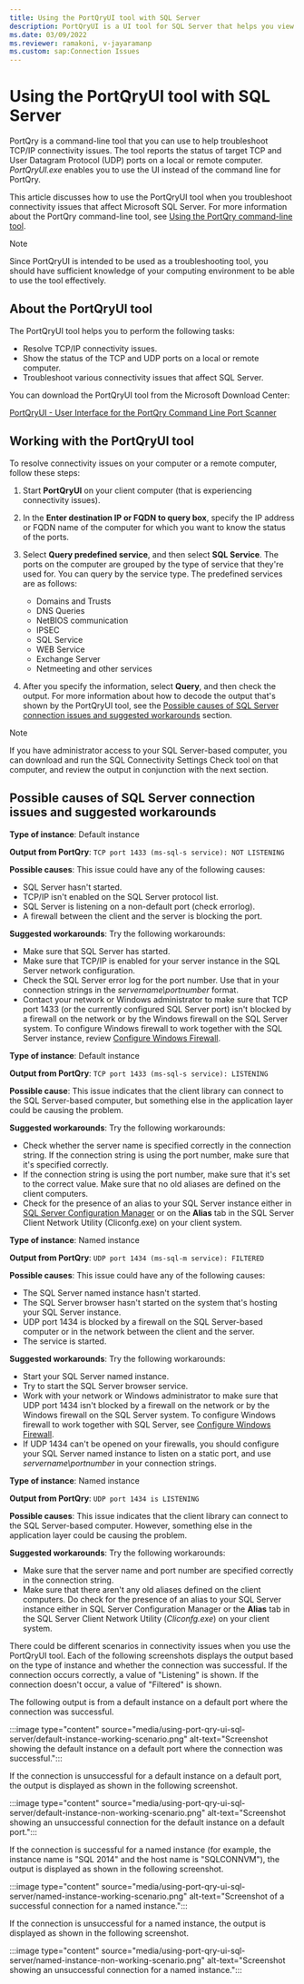 ```yaml
---
title: Using the PortQryUI tool with SQL Server
description: PortQryUI is a UI tool for SQL Server that helps you view the open ports on a computer that uses the command-line version, Portqry.exe.
ms.date: 03/09/2022
ms.reviewer: ramakoni, v-jayaramanp
ms.custom: sap:Connection Issues
---
```


# Using the PortQryUI tool with SQL Server

PortQry is a command-line tool that you can use to help troubleshoot TCP/IP connectivity issues. The tool reports the status of target TCP and User Datagram Protocol (UDP) ports on a local or remote computer. *PortQryUI.exe* enables you to use the UI instead of the command line for PortQry.

This article discusses how to use the PortQryUI tool when you troubleshoot connectivity issues that affect Microsoft SQL Server. For more information about the PortQry command-line tool, see [Using the PortQry command-line tool](../../../windows-server/networking/portqry-command-line-port-scanner-v2.md).

> [!NOTE]
> Since PortQryUI is intended to be used as a troubleshooting tool, you should have sufficient knowledge of your computing environment to be able to use the tool effectively.

## About the PortQryUI tool

The PortQryUI tool helps you to perform the following tasks:

- Resolve TCP/IP connectivity issues.
- Show the status of the TCP and UDP ports on a local or remote computer.
- Troubleshoot various connectivity issues that affect SQL Server.

You can download the PortQryUI tool from the Microsoft Download Center:

[PortQryUI - User Interface for the PortQry Command Line Port Scanner](https://www.microsoft.com/download/details.aspx?id=24009)

## Working with the PortQryUI tool

To resolve connectivity issues on your computer or a remote computer, follow these steps:

1. Start **PortQryUI** on your client computer (that is experiencing connectivity issues).
1. In the **Enter destination IP or FQDN to query box**, specify the IP address or FQDN name of the computer for which you want to know the status of the ports.
1. Select **Query predefined service**, and then select **SQL Service**.
   The ports on the computer are grouped by the type of service that they're used for. You can query by the service type. The predefined services are as follows:

   - Domains and Trusts
   - DNS Queries
   - NetBIOS communication
   - IPSEC
   - SQL Service
   - WEB Service
   - Exchange Server
   - Netmeeting and other services

1. After you specify the information, select **Query**, and then check the output. For more information about how to decode the output that's shown by the PortQryUI tool, see the [Possible causes of SQL Server connection issues and suggested workarounds](#possible-causes-of-sql-server-connection-issues-and-suggested-workarounds) section.

> [!NOTE]
> If you have administrator access to your SQL Server-based computer, you can download and run the SQL Connectivity Settings Check tool on that computer, and review the output in conjunction with the next section.

## Possible causes of SQL Server connection issues and suggested workarounds

**Type of instance**: Default instance

**Output from PortQry**: `TCP port 1433 (ms-sql-s service): NOT LISTENING`

**Possible causes**: This issue could have any of the following causes:

- SQL Server hasn't started.
- TCP/IP isn't enabled on the SQL Server protocol list.
- SQL Server is listening on a non-default port (check errorlog).
- A firewall between the client and the server is blocking the port.

**Suggested workarounds**: Try the following workarounds:

- Make sure that SQL Server has started.
- Make sure that TCP/IP is enabled for your server instance in the SQL Server network configuration.
- Check the SQL Server error log for the port number. Use that in your connection strings in the *servername\portnumber* format.
- Contact your network or Windows administrator to make sure that TCP port 1433 (or the currently configured SQL Server port) isn't blocked by a firewall on the network or by the Windows firewall on the SQL Server system. To configure Windows firewall to work together with the SQL Server instance, review [Configure Windows Firewall](/sql/sql-server/install/configure-the-windows-firewall-to-allow-sql-server-access?view=sql-server-ver15&preserve-view=true).
  
**Type of instance**: Default instance

**Output from PortQry**: `TCP port 1433 (ms-sql-s service): LISTENING`

**Possible cause**: This issue indicates that the client library can connect to the SQL Server-based computer, but something else in the application layer could be causing the problem.

**Suggested workarounds**: Try the following workarounds:

- Check whether the server name is specified correctly in the connection string. If the connection string is using the port number, make sure that it's specified correctly.
- If the connection string is using the port number, make sure that it's set to the correct value. Make sure that no old aliases are defined on the client computers.
- Check for the presence of an alias to your SQL Server instance either in [SQL Server Configuration Manager](/sql/database-engine/configure-windows/create-or-delete-a-server-alias-for-use-by-a-client) or on the **Alias** tab in the SQL Server Client Network Utility (Cliconfg.exe) on your client system.

**Type of instance**: Named instance

**Output from PortQry**: `UDP port 1434 (ms-sql-m service): FILTERED`

**Possible causes**: This issue could have any of the following causes:

- The SQL Server named instance hasn't started.
- The SQL Server browser hasn't started on the system that's hosting your SQL Server instance.
- UDP port 1434 is blocked by a firewall on the SQL Server-based computer or in the network between the client and the server.
- The service is started.

**Suggested workarounds**: Try the following workarounds:

- Start your SQL Server named instance.
- Try to start the SQL Server browser service.
- Work with your network or Windows administrator to make sure that UDP port 1434 isn't blocked by a firewall on the network or by the Windows firewall on the SQL Server system. To configure Windows firewall to work together with SQL Server, see [Configure Windows Firewall](/sql/sql-server/install/configure-the-windows-firewall-to-allow-sql-server-access?view=sql-server-ver15&preserve-view=true).
- If UDP 1434 can't be opened on your firewalls, you should configure your SQL Server named instance to listen on a static port, and use *servername\portnumber* in your connection strings.

**Type of instance**: Named instance

**Output from PortQry**: `UDP port 1434 is LISTENING`

**Possible causes**: This issue indicates that the client library can connect to the SQL Server-based computer. However, something else in the application layer could be causing the problem.

**Suggested workarounds**: Try the following workarounds:

- Make sure that the server name and port number are specified correctly in the connection string.
- Make sure that there aren't any old aliases defined on the client computers. Do check for the presence of an alias to your SQL Server instance either in SQL Server Configuration Manager or the **Alias** tab in the SQL Server Client Network Utility (*Cliconfg.exe*) on your client system.

There could be different scenarios in connectivity issues when you use the PortQryUI tool. Each of the following screenshots displays the output based on the type of instance and whether the connection was successful. If the connection occurs correctly, a value of "Listening" is shown. If the connection doesn't occur, a value of "Filtered" is shown.

The following output is from a default instance on a default port where the connection was successful.

:::image type="content" source="media/using-port-qry-ui-sql-server/default-instance-working-scenario.png" alt-text="Screenshot showing the default instance on a default port where the connection was successful.":::

If the connection is unsuccessful for a default instance on a default port, the output is displayed as shown in the following screenshot.

:::image type="content" source="media/using-port-qry-ui-sql-server/default-instance-non-working-scenario.png" alt-text="Screenshot showing an unsuccessful connection for the default instance on a default port.":::

If the connection is successful for a named instance (for example, the instance name is "SQL 2014" and the host name is "SQLCONNVM"), the output is displayed as shown in the following screenshot.

:::image type="content" source="media/using-port-qry-ui-sql-server/named-instance-working-scenario.png" alt-text="Screenshot of a successful connection for a named instance.":::

If the connection is unsuccessful for a named instance, the output is displayed as shown in the following screenshot.

:::image type="content" source="media/using-port-qry-ui-sql-server/named-instance-non-working-scenario.png" alt-text="Screenshot showing an unsuccessful connection for a named instance.":::
